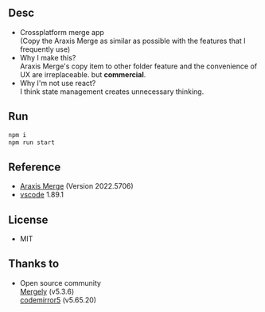 ## Desc
- Crossplatform merge app<br/>
(Copy the Araxis Merge as similar as possible with the features that I frequently use)
- Why I make this?<br/>
Araxis Merge's copy item to other folder feature and the convenience of UX are irreplaceable. but <b>commercial</b>.
- Why I'm not use react?<br/>
I think state management creates unnecessary thinking.

## Run
```bash
npm i
npm run start
```

## Reference
- <a href="https://www.araxis.com/merge/">Araxis Merge</a> (Version 2022.5706)
- <a href="https://github.com/microsoft/vscode" target="_blank">vscode</a> 1.89.1

## License
- MIT

## Thanks to
- Open source community<br/>
<a href="https://github.com/wickedest/Mergely">Mergely</a> (v5.3.6)<br/>
<a href="https://github.com/codemirror/codemirror5">codemirror5</a> (v5.65.20)<br/>
